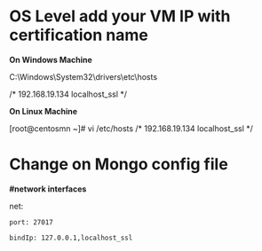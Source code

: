 # OS Level add your VM IP with certification name

**On Windows Machine** 

C:\Windows\System32\drivers\etc\hosts

/*
192.168.19.134 localhost_ssl 
*/

**On Linux Machine** 

[root@centosmn ~]#  vi /etc/hosts
/*
192.168.19.134 localhost_ssl
*/


# Change on Mongo config file

**#network interfaces**

net:

    port: 27017

    bindIp: 127.0.0.1,localhost_ssl 
